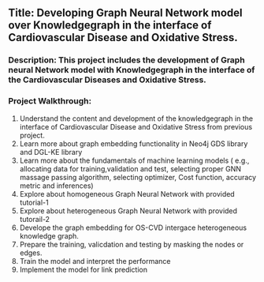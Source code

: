 ## Title: Developing Graph Neural Network model over Knowledgegraph in the interface of Cardiovascular Disease and Oxidative Stress.

### Description: This project includes the development of Graph neural Network model with Knowledgegraph in the interface of the Cardiovascular Diseases and Oxidative Stress.

### Project Walkthrough:
1. Understand the content and development of the knowledgegraph in the interface of Cardiovascular Disease and Oxidative Stress from previous project.
2. Learn more about graph embedding functionality in Neo4j GDS library and DGL-KE library
3. Learn more about the fundamentals of machine learning models ( e.g., allocating data for training,validation and test, selecting proper GNN massage passing algorithm, selecting optimizer, Cost function, accuracy metric and inferences)
4. Explore about homogeneous Graph Neural Network with provided tutorial-1
5. Explore about heterogeneous Graph Neural Network with provided tutorail-2
6. Develope the graph embedding for OS-CVD intergace heterogeneous knowledge graph.
7. Prepare the training, valicdation and testing by masking the nodes or edges.
8. Train the model and interpret the performance
9. Implement the model for link prediction

